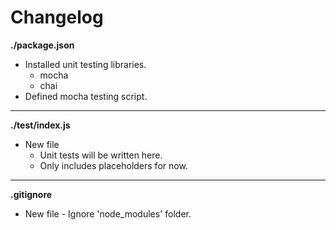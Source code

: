 # Changelog

**./package.json**
* Installed unit testing libraries.
	* mocha
	* chai
* Defined mocha testing script.

---

**./test/index.js**
* New file
	* Unit tests will be written here.
	* Only includes placeholders for now.

---

**.gitignore**
* New file - Ignore 'node_modules' folder.
